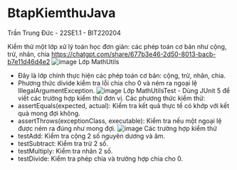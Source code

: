 # BtapKiemthuJava
Trần Trung Đức - 22SE1.1 - BIT220204

Kiểm thử một lớp xử lý toán học đơn giản:  các phép toán cơ bản như cộng, trừ, nhân, chia
https://chatgpt.com/share/677b3e46-2d50-8013-bacb-b7e11d46d4e2
![image](https://github.com/user-attachments/assets/05e81cd3-3b4e-42ee-9082-999b19f66a3e)
Lớp MathUtils
- Đây là lớp chính thực hiện các phép toán cơ bản: cộng, trừ, nhân, chia.
- Phương thức divide kiểm tra lỗi chia cho 0 và ném ra ngoại lệ IllegalArgumentException.
  ![image](https://github.com/user-attachments/assets/110075d0-9577-40b6-80c2-92668cef42a8)
Lớp MathUtilsTest - Dùng JUnit 5 để viết các trường hợp kiểm thử đơn vị.
Các phương thức kiểm thử:
- assertEquals(expected, actual): Kiểm tra kết quả thực tế có khớp với kết quả mong đợi không.
- assertThrows(exceptionClass, executable): Kiểm tra nếu một ngoại lệ được ném ra đúng như mong đợi.
![image](https://github.com/user-attachments/assets/c18ec485-3295-44c9-b06b-73f9fce31b22)
Các trường hợp kiểm thử
 - testAdd: Kiểm tra cộng 2 số nguyên dương và âm.
 - testSubtract: Kiểm tra trừ 2 số.
 - testMultiply: Kiểm tra nhân 2 số.
 - testDivide: Kiểm tra phép chia và trường hợp chia cho 0.
